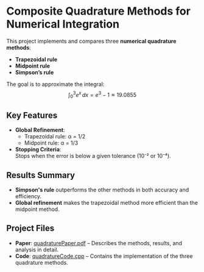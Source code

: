 # Composite Quadrature Methods for Numerical Integration 

This project implements and compares three **numerical quadrature methods**:  
- **Trapezoidal rule**  
- **Midpoint rule**  
- **Simpson’s rule**  

The goal is to approximate the integral:  
$$
\int_0^3 e^x \, dx = e^3 - 1 \approx 19.0855
$$

## Key Features
- **Global Refinement**:  
  - Trapezoidal rule: α = 1/2  
  - Midpoint rule: α = 1/3  
- **Stopping Criteria**:  
  Stops when the error is below a given tolerance (10⁻² or 10⁻⁴).  

## Results Summary
- **Simpson's rule** outperforms the other methods in both accuracy and efficiency.  
- **Global refinement** makes the trapezoidal method more efficient than the midpoint method.  

## Project Files  
- **Paper**: [quadraturePaper.pdf](quadraturePaper.pdf) – Describes the methods, results, and analysis in detail.  
- **Code**: [quadratureCode.cpp](quadratureCode.cpp) – Contains the implementation of the three quadrature methods.  

